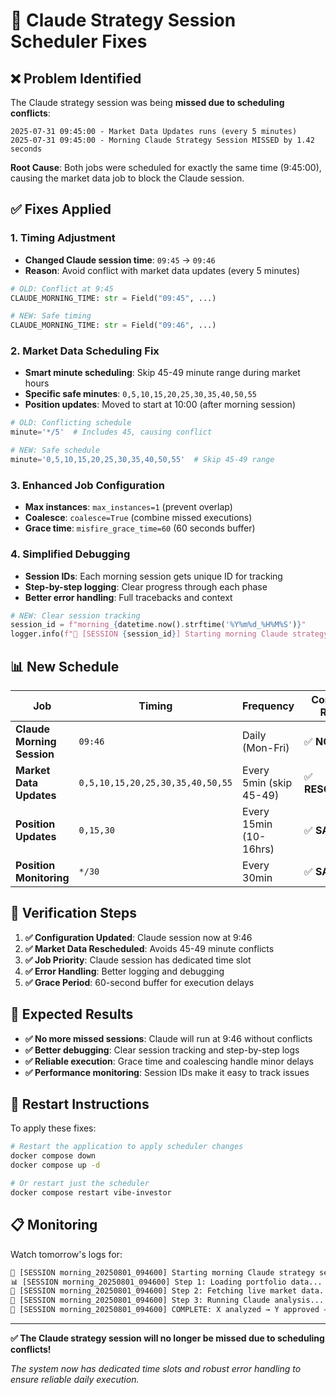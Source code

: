 # 🔧 Claude Strategy Session Scheduler Fixes

## ❌ **Problem Identified**

The Claude strategy session was being **missed due to scheduling conflicts**:

```
2025-07-31 09:45:00 - Market Data Updates runs (every 5 minutes)
2025-07-31 09:45:00 - Morning Claude Strategy Session MISSED by 1.42 seconds
```

**Root Cause**: Both jobs were scheduled for exactly the same time (9:45:00), causing the market data job to block the Claude session.

## ✅ **Fixes Applied**

### **1. Timing Adjustment**
- **Changed Claude session time**: `09:45` → `09:46`
- **Reason**: Avoid conflict with market data updates (every 5 minutes)

```python
# OLD: Conflict at 9:45
CLAUDE_MORNING_TIME: str = Field("09:45", ...)

# NEW: Safe timing
CLAUDE_MORNING_TIME: str = Field("09:46", ...)
```

### **2. Market Data Scheduling Fix**
- **Smart minute scheduling**: Skip 45-49 minute range during market hours
- **Specific safe minutes**: `0,5,10,15,20,25,30,35,40,50,55`
- **Position updates**: Moved to start at 10:00 (after morning session)

```python
# OLD: Conflicting schedule
minute='*/5'  # Includes 45, causing conflict

# NEW: Safe schedule
minute='0,5,10,15,20,25,30,35,40,50,55'  # Skip 45-49 range
```

### **3. Enhanced Job Configuration**
- **Max instances**: `max_instances=1` (prevent overlap)
- **Coalesce**: `coalesce=True` (combine missed executions)
- **Grace time**: `misfire_grace_time=60` (60 seconds buffer)

### **4. Simplified Debugging**
- **Session IDs**: Each morning session gets unique ID for tracking
- **Step-by-step logging**: Clear progress through each phase
- **Better error handling**: Full tracebacks and context

```python
# NEW: Clear session tracking
session_id = f"morning_{datetime.now().strftime('%Y%m%d_%H%M%S')}"
logger.info(f"🌅 [SESSION {session_id}] Starting morning Claude strategy session")
```

## 📊 **New Schedule**

| **Job** | **Timing** | **Frequency** | **Conflict Risk** |
|---------|------------|---------------|-------------------|
| **Claude Morning Session** | `09:46` | Daily (Mon-Fri) | ✅ **NONE** |
| **Market Data Updates** | `0,5,10,15,20,25,30,35,40,50,55` | Every 5min (skip 45-49) | ✅ **RESOLVED** |
| **Position Updates** | `0,15,30` | Every 15min (10-16hrs) | ✅ **SAFE** |
| **Position Monitoring** | `*/30` | Every 30min | ✅ **SAFE** |

## 🚀 **Verification Steps**

1. **✅ Configuration Updated**: Claude session now at 9:46
2. **✅ Market Data Rescheduled**: Avoids 45-49 minute conflicts  
3. **✅ Job Priority**: Claude session has dedicated time slot
4. **✅ Error Handling**: Better logging and debugging
5. **✅ Grace Period**: 60-second buffer for execution delays

## 🎯 **Expected Results**

- **✅ No more missed sessions**: Claude will run at 9:46 without conflicts
- **✅ Better debugging**: Clear session tracking and step-by-step logs
- **✅ Reliable execution**: Grace time and coalescing handle minor delays
- **✅ Performance monitoring**: Session IDs make it easy to track issues

## 🔄 **Restart Instructions**

To apply these fixes:

```bash
# Restart the application to apply scheduler changes
docker compose down
docker compose up -d

# Or restart just the scheduler
docker compose restart vibe-investor
```

## 📋 **Monitoring**

Watch tomorrow's logs for:
```bash
🌅 [SESSION morning_20250801_094600] Starting morning Claude strategy session
📊 [SESSION morning_20250801_094600] Step 1: Loading portfolio data...
📡 [SESSION morning_20250801_094600] Step 2: Fetching live market data...
🤖 [SESSION morning_20250801_094600] Step 3: Running Claude analysis...
🎉 [SESSION morning_20250801_094600] COMPLETE: X analyzed → Y approved → Z executed
```

---

**✅ The Claude strategy session will no longer be missed due to scheduling conflicts!**

*The system now has dedicated time slots and robust error handling to ensure reliable daily execution.*